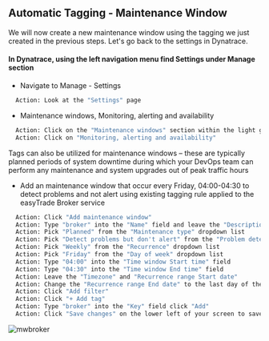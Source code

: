 ## Automatic Tagging - Maintenance Window

We will now create a new maintenance window using the tagging we just created in the previous steps. Let's go back to the settings in Dynatrace.

#### In Dynatrace, using the left navigation menu find Settings under Manage section

- Navigate to Manage  - Settings

 ```bash
   Action: Look at the "Settings" page
   ```

- Maintenance windows, Monitoring, alerting and availability

 ```bash
   Action: Click on the "Maintenance windows" section within the light gray settings menu
   Action: Click on "Monitoring, alerting and availability"
   ```

Tags can also be utilized for maintenance windows – these are typically planned periods of system downtime during which your DevOps team can perform any maintenance and system upgrades out of peak traffic hours​

- Add an maintenance window that occur every Friday, 04:00-04:30 to detect problems and not alert​ using existing tagging rule applied to the easyTrade Broker service 

 ```bash
   Action: Click "Add maintenance window"
   Action: Type "broker" into the "Name" field and leave the "Description" field blank
   Action: Pick "Planned" from the "Maintenance type" dropdown list
   Action: Pick "Detect problems but don't alert" from the "Problem detection and alerting" dropdown list
   Action: Pick "Weekly" from the "Recurrence" dropdown list
   Action: Pick "Friday" from the "Day of week" dropdown list
   Action: Type "04:00" into the "Time window Start time" field
   Action: Type "04:30" into the "Time window End time" field
   Action: Leave the "Timezone" and "Recurrence range Start date"
   Action: Change the "Recurrence range End date" to the last day of the month
   Action: Click "Add filter"
   Action: Click "+ Add tag"
   Action: Type "broker" into the "Key" field click "Add"
   Action: Click "Save changes" on the lower left of your screen to save the new rule
   ```

![mwbroker](../../assets/images/mwbroker.png)

